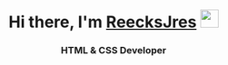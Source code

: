 <h1 align="center">Hi there, I'm <a href="#" target="_blank">ReecksJres</a> 
<img src="https://github.com/blackcater/blackcater/raw/main/images/Hi.gif" height="32"/></h1>
<h3 align="center">HTML & CSS Developer</h3>
